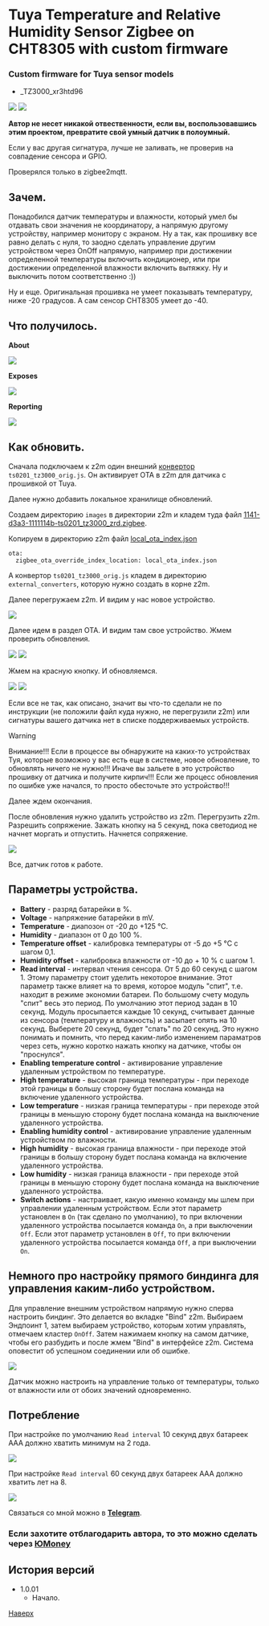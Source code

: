 # <a id="Top">Tuya Temperature and Relative Humidity Sensor Zigbee on CHT8305 with custom firmware</a>

### Custom firmware for Tuya sensor models

- _TZ3000_xr3htd96

<img src="https://raw.githubusercontent.com/slacky1965/ts0201_tz3000_zed/refs/heads/main/doc/images/ts0201.jpg"/>

<img src="https://raw.githubusercontent.com/slacky1965/ts0201_tz3000_zed/refs/heads/main/doc/images/ts0201_pcb.jpg"/>

**Автор не несет никакой отвественности, если вы, воспользовавшись этим проектом, превратите свой умный датчик в полоумный.**

Если у вас другая сигнатура, лучше не заливать, не проверив на совпадение сенсора и GPIO.

Проверялся только в zigbee2mqtt.

## Зачем. 

Понадобился датчик температуры и влажности, который умел бы отдавать свои значения не координатору, а напрямую другому устройству, например монитору с экраном. Ну а так, как прошивку все равно делать с нуля, то заодно сделать управление другим устройством через OnOff напрямую, например при достижении определенной температуры включить кондиционер, или при достижении определенной влажности включить вытяжку. Ну и выключить потом соответственно :))

Ну и еще. Оригинальная прошивка не умеет показывать температуру, ниже -20 градусов. А сам сенсор CHT8305 умеет до -40.

## Что получилось. 

**About**

<img src="https://raw.githubusercontent.com/slacky1965/ts0201_tz3000_zed/refs/heads/main/doc/images/about.jpg"/>

**Exposes**

<img src="https://raw.githubusercontent.com/slacky1965/ts0201_tz3000_zed/refs/heads/main/doc/images/exposes.jpg"/>

**Reporting**

<img src="https://raw.githubusercontent.com/slacky1965/ts0201_tz3000_zed/refs/heads/main/doc/images/reporting.jpg"/>

## Как обновить.

Сначала подключаем к z2m один внешний [конвертор](https://github.com/slacky1965/ts0201_tz3000_zed/tree/main/zigbee2mqtt) `ts0201_tz3000_orig.js`. Он активирует OTA в z2m для датчика с прошивкой от Tuya.

Далее нужно добавить локальное хранилище обновлений. 

Создаем директорию `images` в директории z2m и кладем туда файл [1141-d3a3-1111114b-ts0201_tz3000_zrd.zigbee](https://github.com/slacky1965/ts0201_tz3000_zed/raw/refs/heads/main/bin/1141-d3a3-1111114b-ts0201_tz3000_zrd.zigbee).

Копируем в директорию z2m файл [local_ota_index.json](https://github.com/slacky1965/ts0201_tz3000_zed/blob/main/zigbee2mqtt/local_ota_index.json)

```
ota:
  zigbee_ota_override_index_location: local_ota_index.json
```

А конвертор `ts0201_tz3000_orig.js` кладем в директорию `external_converters`, которую нужно создать в корне z2m.

Далее перегружаем z2m. И видим у нас новое устройство.

<img src="https://raw.githubusercontent.com/slacky1965/ts0201_tz3000_zed/refs/heads/main/doc/images/tuya_ready.jpg"/>

Далее идем в раздел OTA. И видим там свое устройство. Жмем проверить обновления.

<img src="https://raw.githubusercontent.com/slacky1965/ts0201_tz3000_zed/refs/heads/main/doc/images/update.jpg"/>
	
<img src="https://raw.githubusercontent.com/slacky1965/ts0201_tz3000_zed/refs/heads/main/doc/images/check_update.jpg"/>

Жмем на красную кнопку. И обновляемся.

<img src="https://raw.githubusercontent.com/slacky1965/ts0201_tz3000_zed/refs/heads/main/doc/images/update_1.jpg"/>

<img src="https://raw.githubusercontent.com/slacky1965/ts0201_tz3000_zed/refs/heads/main/doc/images/update_2.jpg"/>

Если все не так, как описано, значит вы что-то сделали не по инструкции (не положили файл куда нужно, не перегрузили z2m) или сигнатуры вашего датчика нет в списке поддерживаемых устройств.

> [!WARNING]
> Внимание!!! Если в процессе вы обнаружите на каких-то устройствах Туя, которые возможно у вас есть еще в системе, новое обновление, то обновлять ничего не нужно!!! Иначе вы зальете в это устройство прошивку от датчика и получите кирпич!!! Если же процесс обновления по ошибке уже начался, то просто обесточьте это устройство!!!

Далее ждем окончания.

После обновления нужно удалить устройство из z2m. Перегрузить z2m. Разрешить сопряжение. Зажать кнопку на 5 секунд, пока светодиод не начнет моргать и отпустить. Начнется сопряжение.

<img src="https://raw.githubusercontent.com/slacky1965/ts0201_tz3000_zed/refs/heads/main/doc/images/joined.jpg"/>

Все, датчик готов к работе.

## Параметры устройства.

- **Battery** - разряд батарейки в %.
- **Voltage** - напряжение батарейки в mV.
- **Temperature** - диапозон от -20 до +125 °C.
- **Humidity** - диапазон от 0 до 100 %.
- **Temperature offset** - калибровка температуры от -5 до +5 °C с шагом 0,1.
- **Humidity offset** - калибровка влажности от -10 до + 10 % с шагом 1.
- **Read interval** - интервал чтения сенсора. От 5 до 60 секунд с шагом 1. Этому параметру стоит уделить некоторое внимание. Этот параметр также влияет на то время, которое модуль "спит", т.е. находит в режиме экономии батареи. По большому счету модуль "спит" весь это период. По умолчанию этот период задан в 10 секунд. Модуль просыпается каждые 10 секунд, считывает данные из сенсора (температуру и влажность) и засыпает опять на 10 секунд. Выберете 20 секунд, будет "спать" по 20 секунд. Это нужно понимать и помнить, что перед каким-либо изменением параматров через сеть, нужно коротко нажать кнопку на датчике, чтобы он "проснулся".
- **Enabling temperature control** - активирование управление удаленным устройством по температуре.
- **High temperature** - высокая граница температуры - при переходе этой границы в большу сторону будет послана команда на включение удаленного устройства.
- **Low temperature** - низкая граница температуры - при переходе этой границы в меньшую сторону будет послана команда на выключение удаленного устройства.
- **Enabling humidity control** - активирование управление удаленным устройством по влажности.
- **High humidity** - высокая граница влажности - при переходе этой границы в большу сторону будет послана команда на включение удаленного устройства.
- **Low humidity** - низкая граница влажности - при переходе этой границы в меньшую сторону будет послана команда на выключение удаленного устройства.
- **Switch actions** - настраивает, какую именно команду мы шлем при управлении удаленным устройством. Если этот параметр установлен в `On` (так сделано по умолчанию), то при включении удаленного устройства посылается команда `On`, а при выключении `Off`. Если этот параметр установлен в `Off`, то при включении удаленного устройства посылается команда `Off`, а при выключении `On`.

## Немного про настройку прямого биндинга для управления каким-либо устройством.

Для управление внешним устройством напрямую нужно сперва настроить биндинг. Это делается во вкладке "Bind" z2m. Выбираем Эндпоинт 1, затем выбираем устройство, которым хотим управлять, отмечаем кластер `OnOff`. Затем нажимаем кнопку на самом датчике, чтобы его разбудить и после жмем "Bind" в интерфейсе z2m. Система оповестит об успешном соединении или об ошибке.

<img src="https://raw.githubusercontent.com/slacky1965/ts0201_tz3000_zed/refs/heads/main/doc/images/binding.jpg"/>

Датчик можно настроить на управление только от температуры, только от влажности или от обоих значений одновременно.

## Потребление

При настройке по умолчанию `Read interval` 10 секунд двух батареек ААА должно хватить минимум на 2 года.

<img src="https://raw.githubusercontent.com/slacky1965/ts0201_tz3000_zed/refs/heads/main/doc/images/binding.jpg"/>

При настройке `Read interval` 60 секунд двух батареек ААА должно хватить лет на 8.

<img src="https://raw.githubusercontent.com/slacky1965/ts0201_tz3000_zed/refs/heads/main/doc/images/binding.jpg"/>

Связаться со мной можно в **[Telegram](https://t.me/slacky1965)**.

### Если захотите отблагодарить автора, то это можно сделать через [ЮMoney](https://yoomoney.ru/to/4100118300223495)

## История версий
- 1.0.01
	- Начало.

[Наверх](#Top)


